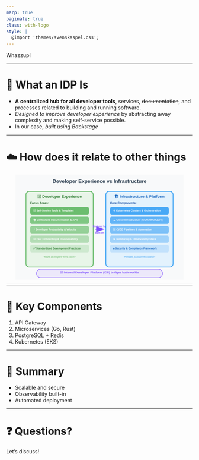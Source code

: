 ```yaml
---
marp: true
paginate: true
class: with-logo
style: |
  @import 'themes/svenskaspel.css';
---
```


<!-- _class: lead with-logo -->

Whazzup!

---

# 🎯 What an IDP Is

- **A centralized hub for all developer tools**, services, ~~documentation~~, and processes related to building and running software.
- *Designed to improve developer experience* by abstracting away complexity and making self-service possible.
- In our case, *built using Backstage*

---

# ☁️ How does it relate to other things

<img src="diagrams/devex_vs_infra_slide.svg" width="90%" style="display: block; margin: 0 auto;" />

---

# 📌 Key Components

1. API Gateway
2. Microservices (Go, Rust)
3. PostgreSQL + Redis
4. Kubernetes (EKS)

---

# 📝 Summary

- Scalable and secure
- Observability built-in
- Automated deployment

---

<!-- _class: invert -->

# ❓ Questions?

Let’s discuss!
